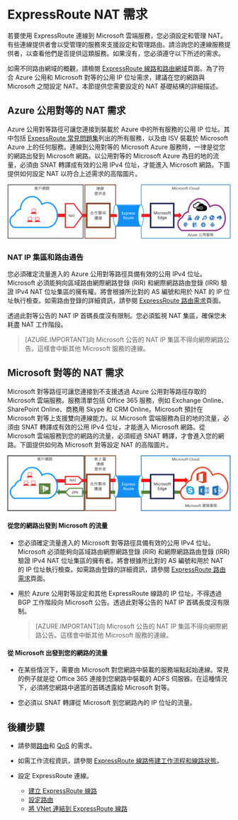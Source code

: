<properties
   pageTitle="ExpressRoute 線路的 NAT 需求 | Microsoft Azure"
   description="此頁面提供為 ExpressRoute 線路設定和管理 NAT 的詳細需求。"
   documentationCenter="na"
   services="expressroute"
   authors="cherylmc"
   manager="carolz"
   editor=""/>
<tags
   ms.service="expressroute"
   ms.devlang="na"
   ms.topic="get-started-article"
   ms.tgt_pltfrm="na"
   ms.workload="infrastructure-services"
   ms.date="01/16/2016"
   ms.author="cherylmc"/>

# ExpressRoute NAT 需求

若要使用 ExpressRoute 連線到 Microsoft 雲端服務，您必須設定和管理 NAT。有些連線提供者會以受管理的服務來支援設定和管理路由。請洽詢您的連線服務提供者，以查看他們是否提供這類服務。如果沒有，您必須遵守以下所述的需求。

如需不同路由網域的概觀，請檢閱 [ExpressRoute 線路和路由網域](expressroute-circuit-peerings.md)頁面。為了符合 Azure 公用和 Microsoft 對等的公用 IP 位址需求，建議在您的網路與 Microsoft 之間設定 NAT。本節提供您需要設定的 NAT 基礎結構的詳細描述。

## Azure 公用對等的 NAT 需求

Azure 公用對等路徑可讓您連接到裝載於 Azure 中的所有服務的公用 IP 位址。其中包括 [ExpessRoute 常見問題集](expressroute-faqs.md)列出的所有服務，以及由 ISV 裝載於 Microsoft Azure 上的任何服務。連線到公用對等的 Microsoft Azure 服務時，一律是從您的網路出發到 Microsoft 網路。以公用對等的 Microsoft Azure 為目的地的流量，必須由 SNAT 轉譯成有效的公用 IPv4 位址，才能進入 Microsoft 網路。下圖提供如何設定 NAT 以符合上述需求的高階圖片。

![](./media/expressroute-nat/expressroute-nat-azure-public.png)

### NAT IP 集區和路由通告

您必須確定流量進入的 Azure 公用對等路徑具備有效的公用 IPv4 位址。Microsoft 必須能夠向區域路由網際網路登錄 (RIR) 和網際網路路由登錄 (IRR) 驗證 IPv4 NAT 位址集區的擁有權。將會根據所比對的 AS 編號和用於 NAT 的 IP 位址執行檢查。如需路由登錄的詳細資訊，請參閱 [ExpressRoute 路由需求](expressroute-routing.md)頁面。
 
透過此對等公告的 NAT IP 首碼長度沒有限制。您必須監視 NAT 集區，確保您未耗盡 NAT 工作階段。

>[AZURE.IMPORTANT]向 Microsoft 公告的 NAT IP 集區不得向網際網路公告。這樣會中斷其他 Microsoft 服務的連線。

## Microsoft 對等的 NAT 需求

Microsoft 對等路徑可讓您連接到不支援透過 Azure 公用對等路徑存取的 Microsoft 雲端服務。服務清單包括 Office 365 服務，例如 Exchange Online、SharePoint Online、商務用 Skype 和 CRM Online。Microsoft 預計在 Microsoft 對等上支援雙向連線能力。以 Microsoft 雲端服務為目的地的流量，必須由 SNAT 轉譯成有效的公用 IPv4 位址，才能進入 Microsoft 網路。從 Microsoft 雲端服務到您的網路的流量，必須經過 SNAT 轉譯，才會進入您的網路。下圖提供如何為 Microsoft 對等設定 NAT 的高階圖片。
 
![](./media/expressroute-nat/expressroute-nat-microsoft.png)


#### 從您的網路出發到 Microsoft 的流量

- 您必須確定流量進入的 Microsoft 對等路徑具備有效的公用 IPv4 位址。Microsoft 必須能夠向區域路由網際網路登錄 (RIR) 和網際網路路由登錄 (IRR) 驗證 IPv4 NAT 位址集區的擁有者。將會根據所比對的 AS 編號和用於 NAT 的 IP 位址執行檢查。如需路由登錄的詳細資訊，請參閱 [ExpressRoute 路由需求](expressroute-routing.md)頁面。

- 用於 Azure 公用對等設定和其他 ExpressRoute 線路的 IP 位址，不得透過 BGP 工作階段向 Microsoft 公告。透過此對等公告的 NAT IP 首碼長度沒有限制。

	>[AZURE.IMPORTANT]向 Microsoft 公告的 NAT IP 集區不得向網際網路公告。這樣會中斷其他 Microsoft 服務的連線。

#### 從 Microsoft 出發到您的網路的流量

- 在某些情況下，需要由 Microsoft 對您網路中裝載的服務端點起始連線。常見的例子就是從 Office 365 連接到您網路中裝載的 ADFS 伺服器。在這種情況下，必須將您網路中適當的首碼透露給 Microsoft 對等。 

- 您必須以 SNAT 轉譯從 Microsoft 到您網路內的 IP 位址的流量。

## 後續步驟

- 請參閱[路由](expressroute-routing.md)和 [QoS](expressroute-qos.md) 的需求。
- 如需工作流程資訊，請參閱 [ExpressRoute 線路佈建工作流程和線路狀態](expressroute-workflows.md)。
- 設定 ExpressRoute 連線。

	- [建立 ExpressRoute 線路](expressroute-howto-circuit-classic.md)
	- [設定路由](expressroute-howto-routing-classic.md)
	- [將 VNet 連結到 ExpressRoute 線路](expressroute-howto-linkvnet-classic.md)

<!---HONumber=AcomDC_0121_2016-->